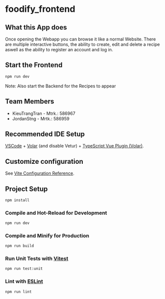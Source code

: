 # foodify_frontend

## What this App does

Once opening the Webapp you can browse it like a normal Website. There are multiple interactive buttons, the ability to create, edit and delete a recipe aswell as the ability to register an account and log in.

## Start the Frontend

```sh
npm run dev
```
Note: Also start the Backend for the Recipes to appear

## Team Members

- KieuTrangTran - Mtrk.: 586967
- JordanStng    - Mrtk.: 586959

## Recommended IDE Setup

[VSCode](https://code.visualstudio.com/) + [Volar](https://marketplace.visualstudio.com/items?itemName=Vue.volar) (and disable Vetur) + [TypeScript Vue Plugin (Volar)](https://marketplace.visualstudio.com/items?itemName=Vue.vscode-typescript-vue-plugin).

## Customize configuration

See [Vite Configuration Reference](https://vitejs.dev/config/).

## Project Setup

```sh
npm install
```

### Compile and Hot-Reload for Development

```sh
npm run dev
```

### Compile and Minify for Production

```sh
npm run build
```

### Run Unit Tests with [Vitest](https://vitest.dev/)

```sh
npm run test:unit
```

### Lint with [ESLint](https://eslint.org/)

```sh
npm run lint
```
